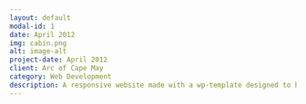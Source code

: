 ```yaml
---
layout: default
modal-id: 1
date: April 2012
img: cabin.png
alt: image-alt
project-date: April 2012
client: Arc of Cape May
category: Web Development
description: A responsive website made with a wp-template designed to help non-profits promote, market and update the public.
---
```

